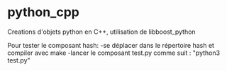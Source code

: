 # python_cpp
Creations d'objets python en C++, utilisation de libboost_python

Pour tester le composant hash:
-se déplacer dans le répertoire hash et compiler avec make
-lancer le composant test.py comme suit : "python3 test.py"

